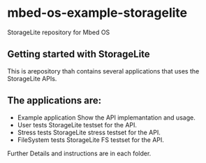 # mbed-os-example-storagelite

StorageLite repository for Mbed OS

## Getting started with StorageLite ##

This is arepository thah contains several applications that uses the StorageLite APIs.

## The applications are:
* Example application
Show the API implemantation and usage.
* User tests
StorageLite testset for the API.
* Stress tests
StorageLite stress testset for the API.
* FileSystem tests
StorageLite FS testset for the API.

Further Details and instructions are in each folder.